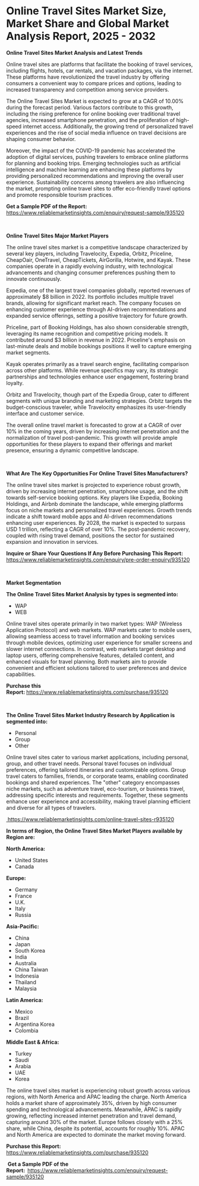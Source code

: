 <p><h1>Online Travel Sites Market Size, Market Share and Global Market Analysis Report, 2025 - 2032</h1></p><p><strong>Online Travel Sites Market Analysis and Latest Trends</strong></p>
<p><p>Online travel sites are platforms that facilitate the booking of travel services, including flights, hotels, car rentals, and vacation packages, via the internet. These platforms have revolutionized the travel industry by offering consumers a convenient way to compare prices and options, leading to increased transparency and competition among service providers.</p><p>The Online Travel Sites Market is expected to grow at a CAGR of 10.00% during the forecast period. Various factors contribute to this growth, including the rising preference for online booking over traditional travel agencies, increased smartphone penetration, and the proliferation of high-speed internet access. Additionally, the growing trend of personalized travel experiences and the rise of social media influence on travel decisions are shaping consumer behavior.</p><p>Moreover, the impact of the COVID-19 pandemic has accelerated the adoption of digital services, pushing travelers to embrace online platforms for planning and booking trips. Emerging technologies such as artificial intelligence and machine learning are enhancing these platforms by providing personalized recommendations and improving the overall user experience. Sustainability concerns among travelers are also influencing the market, prompting online travel sites to offer eco-friendly travel options and promote responsible tourism practices.</p></p>
<p><strong>Get a Sample PDF of the Report:&nbsp;</strong> <a href="https://www.reliablemarketinsights.com/enquiry/request-sample/935120?utm_campaign=3213&utm_medium=2&utm_source=Github&utm_content=ia&utm_term=16042025&utm_id=online-travel-sites">https://www.reliablemarketinsights.com/enquiry/request-sample/935120</a></p>
<p>&nbsp;</p>
<p><strong>Online Travel Sites Major Market Players</strong></p>
<p><p>The online travel sites market is a competitive landscape characterized by several key players, including Travelocity, Expedia, Orbitz, Priceline, CheapOair, OneTravel, CheapTickets, AirGorilla, Hotwire, and Kayak. These companies operate in a rapidly evolving industry, with technological advancements and changing consumer preferences pushing them to innovate continuously.</p><p>Expedia, one of the largest travel companies globally, reported revenues of approximately $8 billion in 2022. Its portfolio includes multiple travel brands, allowing for significant market reach. The company focuses on enhancing customer experience through AI-driven recommendations and expanded service offerings, setting a positive trajectory for future growth.</p><p>Priceline, part of Booking Holdings, has also shown considerable strength, leveraging its name recognition and competitive pricing models. It contributed around $3 billion in revenue in 2022. Priceline's emphasis on last-minute deals and mobile bookings positions it well to capture emerging market segments.</p><p>Kayak operates primarily as a travel search engine, facilitating comparison across other platforms. While revenue specifics may vary, its strategic partnerships and technologies enhance user engagement, fostering brand loyalty.</p><p>Orbitz and Travelocity, though part of the Expedia Group, cater to different segments with unique branding and marketing strategies. Orbitz targets the budget-conscious traveler, while Travelocity emphasizes its user-friendly interface and customer service.</p><p>The overall online travel market is forecasted to grow at a CAGR of over 10% in the coming years, driven by increasing internet penetration and the normalization of travel post-pandemic. This growth will provide ample opportunities for these players to expand their offerings and market presence, ensuring a dynamic competitive landscape.</p></p>
<p>&nbsp;</p>
<p><strong>What Are The Key Opportunities For Online Travel Sites Manufacturers?</strong></p>
<p><p>The online travel sites market is projected to experience robust growth, driven by increasing internet penetration, smartphone usage, and the shift towards self-service booking options. Key players like Expedia, Booking Holdings, and Airbnb dominate the landscape, while emerging platforms focus on niche markets and personalized travel experiences. Growth trends indicate a shift toward mobile apps and AI-driven recommendations enhancing user experiences. By 2028, the market is expected to surpass USD 1 trillion, reflecting a CAGR of over 10%. The post-pandemic recovery, coupled with rising travel demand, positions the sector for sustained expansion and innovation in services.</p></p>
<p><strong>Inquire or Share Your Questions If Any Before Purchasing This Report:</strong> <a href="https://www.reliablemarketinsights.com/enquiry/pre-order-enquiry/935120?utm_campaign=3213&utm_medium=2&utm_source=Github&utm_content=ia&utm_term=16042025&utm_id=online-travel-sites">https://www.reliablemarketinsights.com/enquiry/pre-order-enquiry/935120</a></p>
<p>&nbsp;</p>
<p><strong>Market Segmentation</strong></p>
<p><strong>The Online Travel Sites Market Analysis by types is segmented into:</strong></p>
<p><ul><li>WAP</li><li>WEB</li></ul></p>
<p><p>Online travel sites operate primarily in two market types: WAP (Wireless Application Protocol) and web markets. WAP markets cater to mobile users, allowing seamless access to travel information and booking services through mobile devices, optimizing user experience for smaller screens and slower internet connections. In contrast, web markets target desktop and laptop users, offering comprehensive features, detailed content, and enhanced visuals for travel planning. Both markets aim to provide convenient and efficient solutions tailored to user preferences and device capabilities.</p></p>
<p><strong>Purchase this Report:&nbsp;</strong><a href="https://www.reliablemarketinsights.com/purchase/935120?utm_campaign=3213&utm_medium=2&utm_source=Github&utm_content=ia&utm_term=16042025&utm_id=online-travel-sites">https://www.reliablemarketinsights.com/purchase/935120</a></p>
<p>&nbsp;</p>
<p><strong>The Online Travel Sites Market Industry Research by Application is segmented into:</strong></p>
<p><ul><li>Personal</li><li>Group</li><li>Other</li></ul></p>
<p><p>Online travel sites cater to various market applications, including personal, group, and other travel needs. Personal travel focuses on individual preferences, offering tailored itineraries and customizable options. Group travel caters to families, friends, or corporate teams, enabling coordinated bookings and shared experiences. The "other" category encompasses niche markets, such as adventure travel, eco-tourism, or business travel, addressing specific interests and requirements. Together, these segments enhance user experience and accessibility, making travel planning efficient and diverse for all types of travelers.</p></p>
<p><a href="https://www.reliablemarketinsights.com/online-travel-sites-r935120?utm_campaign=3213&utm_medium=2&utm_source=Github&utm_content=ia&utm_term=16042025&utm_id=online-travel-sites">&nbsp;https://www.reliablemarketinsights.com/online-travel-sites-r935120</a></p>
<p><strong>In terms of Region, the Online Travel Sites Market Players available by Region are:</strong></p>
<p>
    <p> <strong> North America: </strong>
        <ul>
            <li>United States</li>
            <li>Canada</li>
        </ul>
        </p> 
    <p> <strong> Europe: </strong>
        <ul>
            <li>Germany</li>
            <li>France</li>
            <li>U.K.</li>
            <li>Italy</li>
            <li>Russia</li>
        </ul>
        </p> 
    <p> <strong> Asia-Pacific: </strong>
        <ul>
            <li>China</li>
            <li>Japan</li>
            <li>South Korea</li>
            <li>India</li>
            <li>Australia</li>
            <li>China Taiwan</li>
            <li>Indonesia</li>
            <li>Thailand</li>
            <li>Malaysia</li>
        </ul>
        </p> 
    <p> <strong> Latin America: </strong>
        <ul>
            <li>Mexico</li>
            <li>Brazil</li>
            <li>Argentina Korea</li>
            <li>Colombia</li>
        </ul>
        </p> 
    <p> <strong> Middle East & Africa: </strong>
        <ul>
            <li>Turkey</li>
            <li>Saudi</li>
            <li>Arabia</li>
            <li>UAE</li>
            <li>Korea</li>
        </ul>
    </p>
    </p>
<p><p>The online travel sites market is experiencing robust growth across various regions, with North America and APAC leading the charge. North America holds a market share of approximately 35%, driven by high consumer spending and technological advancements. Meanwhile, APAC is rapidly growing, reflecting increased internet penetration and travel demand, capturing around 30% of the market. Europe follows closely with a 25% share, while China, despite its potential, accounts for roughly 10%. APAC and North America are expected to dominate the market moving forward.</p></p>
<p><strong>Purchase this Report: </strong><a href="https://www.reliablemarketinsights.com/purchase/935120?utm_campaign=3213&utm_medium=2&utm_source=Github&utm_content=ia&utm_term=16042025&utm_id=online-travel-sites">https://www.reliablemarketinsights.com/purchase/935120</a></p>
<p>&nbsp;<strong>Get a Sample PDF of the Report:&nbsp;&nbsp;</strong><a href="https://www.reliablemarketinsights.com/enquiry/request-sample/935120?utm_campaign=3213&utm_medium=2&utm_source=Github&utm_content=ia&utm_term=16042025&utm_id=online-travel-sites">https://www.reliablemarketinsights.com/enquiry/request-sample/935120</a></p>
<p><strong></strong></p>
<p><p></p><p></p><p></p></p>